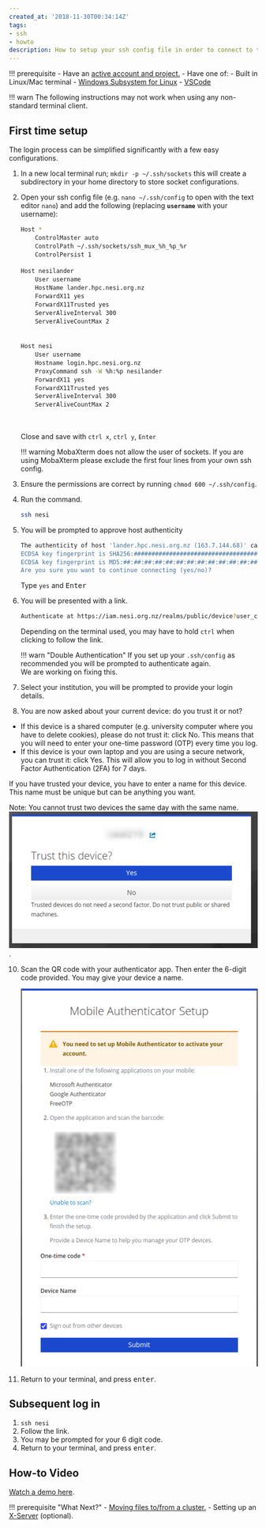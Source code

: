 ```yaml
---
created_at: '2018-11-30T00:34:14Z'
tags:
- ssh
- howto
description: How to setup your ssh config file in order to connect to the HPC cluster.
---
```


!!! prerequisite
     -   Have an [active account and project.](../../Getting_Started/Accounts-Projects_and_Allocations/Creating_a_NeSI_Account_Profile.md)
     -   Have one of:
         - Built in Linux/Mac terminal
         - [Windows Subsystem for Linux](Windows_Subsystem_for_Linux_WSL.md)
         - [VSCode](VSCode.md)

!!! warn
    The following instructions may not work when using any non-standard terminal client.

## First time setup

The login process can be simplified significantly with a few easy
configurations.

1. In a new local terminal run; `mkdir -p ~/.ssh/sockets` this will
    create a subdirectory in your home directory to store socket
    configurations.

2. Open your ssh config file (e.g. `nano ~/.ssh/config` to open with the text editor `nano`) and add the
    following (replacing **`username`** with your username):

    ```sh
    Host *
        ControlMaster auto
        ControlPath ~/.ssh/sockets/ssh_mux_%h_%p_%r
        ControlPersist 1

    Host nesilander 
        User username 
        HostName lander.hpc.nesi.org.nz 
        ForwardX11 yes
        ForwardX11Trusted yes
        ServerAliveInterval 300
        ServerAliveCountMax 2


    Host nesi
        User username 
        Hostname login.hpc.nesi.org.nz
        ProxyCommand ssh -W %h:%p nesilander
        ForwardX11 yes
        ForwardX11Trusted yes
        ServerAliveInterval 300
        ServerAliveCountMax 2

        
    ```

    Close and save with `ctrl x`, `ctrl y`, `Enter`
    
    !!! warning
        MobaXterm does not allow the user of sockets.
        If you are using MobaXterm please exclude the first four lines from your own ssh config.

4. Ensure the permissions are correct by
    running `chmod 600 ~/.ssh/config`.

5. Run the command.

    ```sh
    ssh nesi
    ```

6. You will be prompted to approve host authenticity

    ```sh
    The authenticity of host 'lander.hpc.nesi.org.nz (163.7.144.68)' can't be established.
    ECDSA key fingerprint is SHA256:############################################.
    ECDSA key fingerprint is MD5:##:##:##:##:##:##:##:##:##:##:##:##:##:##:##:##.
    Are you sure you want to continue connecting (yes/no)? 
    ```

    Type `yes` and <kbd>Enter</kbd>

7. You will be presented with a link.

    ```sh
    Authenticate at https://iam.nesi.org.nz/realms/public/device?user_code=XXXX-XXXX and press ENTER.
    ```

    Depending on the terminal used, you may have to hold `ctrl` when clicking to follow the link.

    !!! warn "Double Authentication"
        If you set up your `.ssh/config` as recommended you will be prompted to authenticate again.  
        We are working on fixing this.

8. Select your institution, you will be prompted to provide your login details.

9. You are now asked about your current device: do you trust it or not?  
-  If this device is a shared computer (e.g. university computer where you have to delete cookies), please do not trust it: click No. This means that you will need to enter your one-time password (OTP) every time you log.
-  If this device is your own laptop and you are using a secure network, you can trust it: click Yes. This will allow you to log in without Second Factor Authentication (2FA) for 7 days.

If you have trusted your device, you have to enter a name for this device. This name must be unique but can be anything you want.

Note: You cannot trust two devices the same day with the same name.
    ![alt text](../../assets/images/Standard_Terminal_Setup_1.png).

10. Scan the QR code with your authenticator app. Then enter the 6-digit code provided. You may give your device a name.

    ![alt text](../../assets/images/Standard_Terminal_Setup_2.png)

11. Return to your terminal, and press <kbd>enter</kbd>.

## Subsequent log in

1. `ssh nesi`
2. Follow the link.
3. You may be prompted for your 6 digit code.
4. Return to your terminal, and press <kbd>enter</kbd>.

## How-to Video

[Watch a demo here](https://www.youtube.com/embed/IKihbN-QlIA?si=N93PPPsi85jPYV7k).




!!! prerequisite "What Next?"
     -   [Moving files to/from a cluster.](../../Getting_Started/Next_Steps/Moving_files_to_and_from_the_cluster.md)
     -   Setting up an [X-Server](../../Scientific_Computing/Terminal_Setup/X11_on_NeSI.md) (optional).

